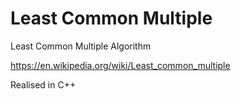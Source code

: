 # Least Common Multiple
Least Common Multiple Algorithm

https://en.wikipedia.org/wiki/Least_common_multiple

Realised in C++
